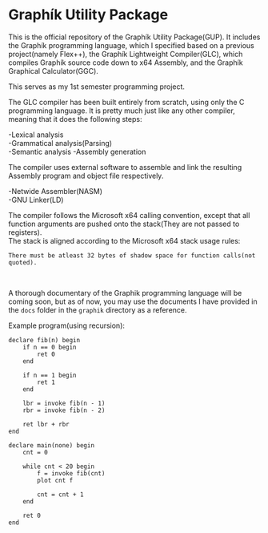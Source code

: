 # Graphík Utility Package
This is the official repository of the Graphík Utility Package(GUP). It includes the Graphík programming language, which I specified based on a previous project(namely Flex++), the Graphík Lightweight Compiler(GLC), which compiles Graphík source code down to x64 Assembly, and the Graphík Graphical Calculator(GGC).<br>

This serves as my 1st semester programming project.<br>

The GLC compiler has been built entirely from scratch, using only the C programming language. It is pretty much just like any other compiler, meaning that it does the following steps: <br>
<p>
-Lexical analysis<br>
-Grammatical analysis(Parsing)<br>
-Semantic analysis
-Assembly generation
</p>

The compiler uses external software to assemble and link the resulting Assembly program and object file respectively.<br>
<p>
-Netwide Assembler(NASM)<br>
-GNU Linker(LD)
</p>

The compiler follows the Microsoft x64 calling convention, except that all function arguments are pushed onto the stack(They are not passed to registers).<br>
The stack is aligned according to the Microsoft x64 stack usage rules:<br>
```
There must be atleast 32 bytes of shadow space for function calls(not quoted).
```
<br>

A thorough documentary of the Graphik programming language will be coming soon, but as of now, you may use the documents I have provided in the `docs` folder in the `graphik` directory as a reference.<br>

Example program(using recursion):<br>
```
declare fib(n) begin
	if n == 0 begin
		ret 0
	end

	if n == 1 begin
		ret 1
	end

	lbr = invoke fib(n - 1)
	rbr = invoke fib(n - 2)

	ret lbr + rbr
end

declare main(none) begin
	cnt = 0

	while cnt < 20 begin
		f = invoke fib(cnt)
		plot cnt f

		cnt = cnt + 1
	end

	ret 0
end
```
<br>
